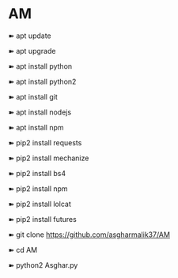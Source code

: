 # AM



➽ apt update

➽ apt upgrade

➽ apt install python

➽ apt install python2

➽ apt install git

➽ apt install nodejs

➽ apt install npm

➽ pip2 install requests

➽ pip2 install mechanize

➽ pip2 install bs4

➽ pip2 install npm

➽ pip2 install lolcat

➽ pip2 install futures

➽ git clone https://github.com/asgharmalik37/AM

➽ cd AM

➽ python2 Asghar.py
